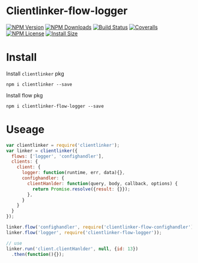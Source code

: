 Clientlinker-flow-logger
========================

[![NPM Version][npm-image]][npm-url]
[![NPM Downloads][downloads-image]][npm-url]
[![Build Status][travis-image]][travis-url]
[![Coveralls][coveralls-image]][coveralls-url]
[![NPM License][license-image]][npm-url]
[![Install Size][install-size-image]][install-size-url]


# Install

Install `clientlinker` pkg

```shell
npm i clientlinker --save
```

Install flow pkg

```shell
npm i clientlinker-flow-logger --save
```


# Useage

```javascript
var clientlinker = require('clientlinker');
var linker = clientlinker({
  flows: ['logger', 'confighandler'],
  clients: {
    client: {
      logger: function(runtime, err, data){},
      confighandler: {
        clientHanlder: function(query, body, callback, options) {
          return Promise.resolve({result: {}});
        },
      }
    }
  }
});

linker.flow('confighandler', require('clientlinker-flow-confighandler'));
linker.flow('logger', require('clientlinker-flow-logger'));

// use
linker.run('client.clientHanlder', null, {id: 13})
  .then(function(){});
```


[npm-image]: https://img.shields.io/npm/v/clientlinker-flow-logger.svg
[downloads-image]: https://img.shields.io/npm/dm/clientlinker-flow-logger.svg
[npm-url]: https://www.npmjs.org/package/clientlinker-flow-logger
[travis-image]: https://img.shields.io/travis/com/Bacra/node-clientlinker/master.svg?label=linux
[travis-url]: https://travis-ci.com/Bacra/node-clientlinker
[coveralls-image]: https://img.shields.io/coveralls/Bacra/node-clientlinker.svg
[coveralls-url]: https://coveralls.io/github/Bacra/node-clientlinker
[license-image]: https://img.shields.io/npm/l/clientlinker-flow-logger.svg
[install-size-url]: https://packagephobia.now.sh/result?p=clientlinker-flow-logger
[install-size-image]: https://packagephobia.now.sh/badge?p=clientlinker-flow-logger
